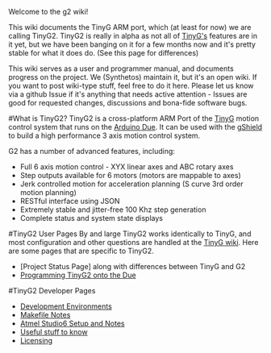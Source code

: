 Welcome to the g2 wiki!

This wiki documents the TinyG ARM port, which (at least for now) we are calling TinyG2. TinyG2 is really in alpha as not all of [TinyG's](https://github.com/synthetos/TinyG) features are in it yet, but we have been banging on it for a few months now and it's pretty stable for what it does do. (See this page for differences)

This wiki serves as a user and programmer manual, and documents progress on the project. We (Synthetos) maintain it, but it's an open wiki. If you want to post wiki-type stuff, feel free to do it here. Please let us know via a github Issue if it's anything that needs active attention - Issues are good for requested changes, discussions and bona-fide software bugs.

#What is TinyG2?
TinyG2 is a cross-platform ARM Port of the [TinyG](https://github.com/synthetos/TinyG) motion control system that runs on the [Arduino Due](http://arduino.cc/en/Main/ArduinoBoardDue). It can be used with the [gShield](https://github.com/synthetos/grblShield/wiki) to build a high performance 3 axis motion control system.

G2 has a number of advanced features, including:

* Full 6 axis motion control - XYX linear axes and ABC rotary axes
* Step outputs available for 6 motors (motors are mappable to axes)
* Jerk controlled motion for acceleration planning (S curve 3rd order motion planning)
* RESTful interface using JSON
* Extremely stable and jitter-free 100 Khz step generation
* Complete status and system state displays

#TinyG2 User Pages
By and large TinyG2 works identically to TinyG, and most configuration and other questions are handled at the [TinyG wiki](https://github.com/synthetos/TinyG/wiki). Here are some pages that are specific to TinyG2. 
* [Project Status Page] along with differences between TinyG and G2
* [Programming TinyG2 onto the Due](https://github.com/synthetos/g2/wiki/Programming-TinyG2)

#TinyG2 Developer Pages
* [Development Environments](https://github.com/synthetos/g2/wiki/Development-Environments)
* [Makefile Notes](https://github.com/synthetos/g2/wiki/Makefile-Notes)
* [Atmel Studio6 Setup and Notes](https://github.com/synthetos/g2/wiki/g2-in-Studio6)
* [Useful stuff to know](https://github.com/synthetos/g2/wiki/Useful-Stuff)
* [Licensing](https://github.com/synthetos/g2/wiki/Licensing)